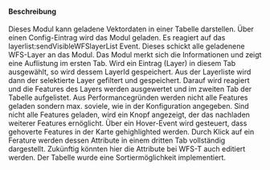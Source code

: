 #### Beschreibung
Dieses Modul kann geladene Vektordaten in einer Tabelle darstellen. Über einen Config-Eintrag wird das Modul geladen. Es reagiert auf das layerlist:sendVisibleWFSlayerList Event.
Dieses schickt alle geladenene WFS-Layer an das Modul. Das Modul merkt sich die Informationen und zeigt eine Auflistung im ersten Tab. Wird ein Eintrag (Layer) in diesem Tab ausgewählt,
so wird dessem LayerId gespeichert. Aus der Layerliste wird dann der selektierte Layer gefiltert und gespeichert. Darauf wird reagiert und die Features des Layers werden ausgewertet und
im zweiten Tab der Tabelle aufgelistet. Aus Performancegründen werden nicht alle Features geladen sondern max. soviele, wie in der Konfiguration angegeben. Sind nicht alle Features geladen,
wird ein Knopf angezeigt, der das nachladen weiterer Features ernöglicht. Über ein Hover-Event wird gesteuert, dass gehoverte Features in der Karte gehighlighted werden. Durch Klick auf ein
Ferature werden dessen Attribute in einem dritten Tab vollständig dargestellt. Zukünftig könnten hier die Attribute bei WFS-T auch editiert werden. Der Tabelle wurde eine Sortiermöglichkeit
implementiert.
